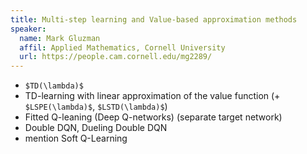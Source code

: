 ```yaml
---
title: Multi-step learning and Value-based approximation methods
speaker:
  name: Mark Gluzman
  affil: Applied Mathematics, Cornell University
  url: https://people.cam.cornell.edu/mg2289/
---
```


- `$TD(\lambda)$`
- TD-learning with linear approximation of the value function (+ `$LSPE(\lambda)$`, `$LSTD(\lambda)$`)
- Fitted Q-leaning  (Deep Q-networks) (separate target network)
- Double DQN, Dueling Double DQN
- mention Soft Q-Learning
